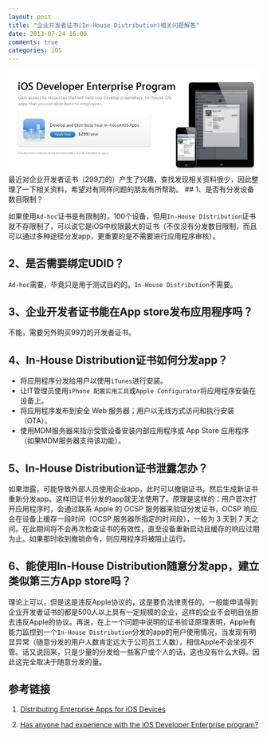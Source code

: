 ```yaml
---
layout: post
title: "企业开发者证书(In-House Distribution)相关问题解答"
date: 2013-07-24 16:00
comments: true
categories: iOS
---
```

<img src="/images/2013/ios_developer_enterprise_program.png">
最近对企业开发者证书（299刀的）产生了兴趣，查找发现相关资料很少，因此整理了一下相关资料，希望对有同样问题的朋友有所帮助。
<!-- more -->
## 1、是否有分发设备数目限制？

如果使用`Ad-hoc`证书是有限制的，100个设备，但用`In-House Distribution`证书就不存限制了，可以说它是iOS中权限最大的证书（不仅没有分发数目限制，而且可以通过多种途径分发app，更重要的是不需要进行应用程序审核）。

## 2、是否需要绑定UDID？

`Ad-hoc`需要，毕竟只是用于测试目的的。`In-House Distribution`不需要。

## 3、企业开发者证书能在App store发布应用程序吗？

不能，需要另外购买99刀的开发者证书。

## 4、In-House Distribution证书如何分发app？

- 将应用程序分发给用户以使用`iTunes`进行安装。
- 让IT管理员使用`iPhone 配置实用工具`或`Apple Configurator`将应用程序安装在设备上。
- 将应用程序发布到安全 Web 服务器；用户以无线方式访问和执行安装（OTA）。
- 使用MDM服务器来指示受管设备安装内部应用程序或 App Store 应用程序（如果MDM服务器支持该功能）。

## 5、In-House Distribution证书泄露怎办？

如果泄露，可能导致外部人员使用企业app，此时可以撤销证书，然后生成新证书重新分发app。这样旧证书分发的app就无法使用了。原理是这样的：用户首次打开应用程序时，会通过联系 Apple 的 OCSP 服务器来验证分发证书，OCSP 响应会在设备上缓存一段时间（OCSP 服务器所指定的时间段），一般为 3 天到 7 天之间。在此期间将不会再次检查证书的有效性，直至设备重新启动且缓存的响应过期为止。如果那时收到撤销命令，则应用程序将被阻止运行。

## 6、能使用In-House Distribution随意分发app，建立类似第三方App store吗？

理论上可以，但是这是违反Apple协议的，这是要负法律责任的。一般能申请得到企业开发者证书的都是500人以上具有一定规模的企业，这样的企业不会明目张胆去违反Apple的协议。再说，在上一个问题中说明的证书验证原理表明，Apple有能力监控到一个`In-House Distribution`分发的app的用户使用情况，当发现有明显异常（随意分发的用户人数肯定远大于公司员工人数），相信Apple不会坐视不管。话又说回来，只是少量的分发给一些客户或个人的话，这也没有什么大碍。因此这完全取决于随意分发的量。

## 参考链接

1. [Distributing Enterprise Apps for iOS Devices](http://developer.apple.com/library/ios/#featuredarticles/FA_Wireless_Enterprise_App_Distribution/Introduction/Introduction.html)

2. [Has anyone had experience with the iOS Developer Enterprise program?](http://www.linkedin.com/groups/Has-anyone-had-experience-iOS-72283.S.52864455)
